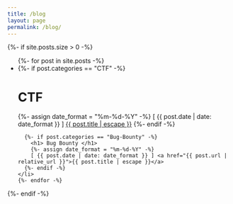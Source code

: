 ```yaml
---
title: /blog
layout: page
permalink: /blog/
---
```


{%- if site.posts.size > 0 -%}
  <ul>
    {%- for post in site.posts -%}
    <li>
      {%- if post.categories == "CTF" -%}
        <h1> CTF </h1>
        {%- assign date_format = "%m-%d-%Y" -%}
        [ {{ post.date | date: date_format }} ] <a href="{{ post.url | relative_url }}">{{ post.title | escape }}</a>
      {%- endif -%}
      
      {%- if post.categories == "Bug-Bounty" -%}
        <h1> Bug Bounty </h1>
        {%- assign date_format = "%m-%d-%Y" -%}
        [ {{ post.date | date: date_format }} ] <a href="{{ post.url | relative_url }}">{{ post.title | escape }}</a>
      {%- endif -%}
    </li>
    {%- endfor -%}
  </ul>
{%- endif -%}
